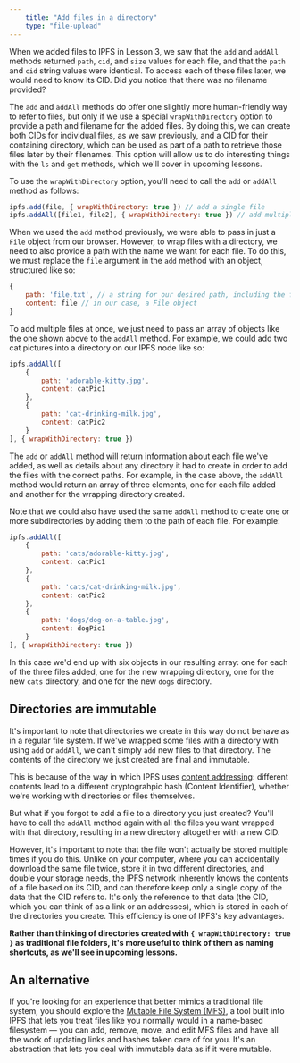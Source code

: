 ```yaml
---
    title: "Add files in a directory"
    type: "file-upload"
---
```


When we added files to IPFS in Lesson 3, we saw that the `add` and `addAll` methods returned `path`, `cid`, and `size` values for each file, and that the `path` and `cid` string values were identical. To access each of these files later, we would need to know its CID. Did you notice that there was no filename provided?

The `add` and `addAll` methods do offer one slightly more human-friendly way to refer to files, but only if we use a special `wrapWithDirectory` option to provide a path and filename for the added files. By doing this, we can create both CIDs for individual files, as we saw previously, and a CID for their containing directory, which can be used as part of a path to retrieve those files later by their filenames. This option will allow us to do interesting things with the `ls` and `get` methods, which we'll cover in upcoming lessons.

To use the `wrapWithDirectory` option, you'll need to call the `add` or `addAll` method as follows:

```javascript
ipfs.add(file, { wrapWithDirectory: true }) // add a single file
ipfs.addAll([file1, file2], { wrapWithDirectory: true }) // add multiple files via an array
```

When we used the `add` method previously, we were able to pass in just a `File` object from our browser. However, to wrap files with a directory, we need to also provide a path with the name we want for each file. To do this, we must replace the `file` argument in the `add` method with an object, structured like so:

```javascript
{
    path: 'file.txt', // a string for our desired path, including the filename
    content: file // in our case, a File object
}
```

To add multiple files at once, we just need to pass an array of objects like the one shown above to the `addAll` method. For example, we could add two cat pictures into a directory on our IPFS node like so:

```javascript
ipfs.addAll([
    {
        path: 'adorable-kitty.jpg',
        content: catPic1
    },
    {
        path: 'cat-drinking-milk.jpg',
        content: catPic2
    }
], { wrapWithDirectory: true })
```

The `add` or `addAll` method will return information about each file we've added, as well as details about any directory it had to create in order to add the files with the correct paths. For example, in the case above, the `addAll` method would return an array of three elements, one for each file added and another for the wrapping directory created.

Note that we could also have used the same `addAll` method to create one or more subdirectories by adding them to the path of each file. For example:

```javascript
ipfs.addAll([
    {
        path: 'cats/adorable-kitty.jpg',
        content: catPic1
    },
    {
        path: 'cats/cat-drinking-milk.jpg',
        content: catPic2
    },
    {
        path: 'dogs/dog-on-a-table.jpg',
        content: dogPic1
    }
], { wrapWithDirectory: true })
```
In this case we'd end up with six objects in our resulting array: one for each of the three files added, one for the new wrapping directory, one for the new `cats` directory, and one for the new `dogs` directory.

## Directories are immutable

It's important to note that directories we create in this way do not behave as in a regular file system. If we've wrapped some files with a directory with using `add` or `addAll`, we can't simply `add` new files to that directory. The contents of the directory we just created are final and immutable.

This is because of the way in which IPFS uses [content addressing](https://proto.school/#/data-structures/03): different contents lead to a different cryptograhpic hash (Content Identifier), whether we're working with directories or files themselves.

But what if you forgot to add a file to a directory you just created? You'll have to call the `addAll` method again with all the files you want wrapped with that directory, resulting in a new directory altogether with a new CID.

However, it's important to note that the file won't actually be stored multiple times if you do this. Unlike on your computer, where you can accidentally download the same file twice, store it in two different directories, and double your storage needs, the IPFS network inherently knows the contents of a file based on its CID, and can therefore keep only a single copy of the data that the CID refers to. It's only the reference to that data (the CID, which you can think of as a link or an addresses), which is stored in each of the directories you create. This efficiency is one of IPFS's key advantages.

**Rather than thinking of directories created with `{ wrapWithDirectory: true }` as traditional file folders, it's more useful to think of them as naming shortcuts, as we'll see in upcoming lessons.**

## An alternative
If you're looking for an experience that better mimics a traditional file system, you should explore the [Mutable File System (MFS)](https://proto.school/#/mutable-file-system), a tool built into IPFS that lets you treat files like you normally would in a name-based filesystem — you can add, remove, move, and edit MFS files and have all the work of updating links and hashes taken care of for you. It's an abstraction that lets you deal with immutable data as if it were mutable.
